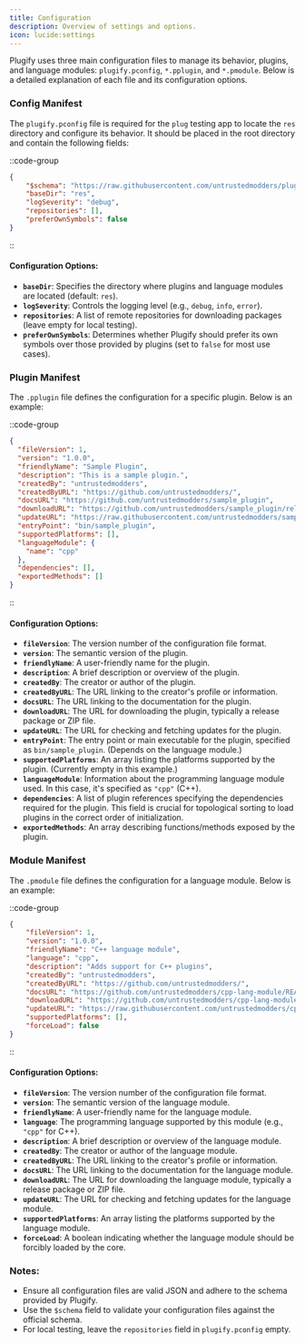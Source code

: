 ```yaml
---
title: Configuration
description: Overview of settings and options.
icon: lucide:settings
---
```


Plugify uses three main configuration files to manage its behavior, plugins, and language modules: `plugify.pconfig`, `*.pplugin`, and `*.pmodule`. Below is a detailed explanation of each file and its configuration options.

### Config Manifest

The `plugify.pconfig` file is required for the `plug` testing app to locate the `res` directory and configure its behavior. It should be placed in the root directory and contain the following fields:

::code-group
```json [plugify.pconfig]
{
    "$schema": "https://raw.githubusercontent.com/untrustedmodders/plugify/refs/heads/main/schemas/config.schema.json",
    "baseDir": "res",
    "logSeverity": "debug",
    "repositories": [],
    "preferOwnSymbols": false
}
```
::

#### Configuration Options:
- **`baseDir`**: Specifies the directory where plugins and language modules are located (default: `res`).
- **`logSeverity`**: Controls the logging level (e.g., `debug`, `info`, `error`).
- **`repositories`**: A list of remote repositories for downloading packages (leave empty for local testing).
- **`preferOwnSymbols`**: Determines whether Plugify should prefer its own symbols over those provided by plugins (set to `false` for most use cases).

### Plugin Manifest

The `.pplugin` file defines the configuration for a specific plugin. Below is an example:

::code-group
```json [*.pplugin]
{
  "fileVersion": 1,
  "version": "1.0.0",
  "friendlyName": "Sample Plugin",
  "description": "This is a sample plugin.",
  "createdBy": "untrustedmodders",
  "createdByURL": "https://github.com/untrustedmodders/",
  "docsURL": "https://github.com/untrustedmodders/sample_plugin",
  "downloadURL": "https://github.com/untrustedmodders/sample_plugin/releases/download/v1.0/sample_plugin.zip",
  "updateURL": "https://raw.githubusercontent.com/untrustedmodders/sample_plugin/main/sample_plugin.json",
  "entryPoint": "bin/sample_plugin",
  "supportedPlatforms": [],
  "languageModule": {
    "name": "cpp"
  },
  "dependencies": [],
  "exportedMethods": []
}
```
::

#### Configuration Options:
- **`fileVersion`**: The version number of the configuration file format.
- **`version`**: The semantic version of the plugin.
- **`friendlyName`**: A user-friendly name for the plugin.
- **`description`**: A brief description or overview of the plugin.
- **`createdBy`**: The creator or author of the plugin.
- **`createdByURL`**: The URL linking to the creator's profile or information.
- **`docsURL`**: The URL linking to the documentation for the plugin.
- **`downloadURL`**: The URL for downloading the plugin, typically a release package or ZIP file.
- **`updateURL`**: The URL for checking and fetching updates for the plugin.
- **`entryPoint`**: The entry point or main executable for the plugin, specified as `bin/sample_plugin`. (Depends on the language module.)
- **`supportedPlatforms`**: An array listing the platforms supported by the plugin. (Currently empty in this example.)
- **`languageModule`**: Information about the programming language module used. In this case, it's specified as `"cpp"` (C++).
- **`dependencies`**: A list of plugin references specifying the dependencies required for the plugin. This field is crucial for topological sorting to load plugins in the correct order of initialization.
- **`exportedMethods`**: An array describing functions/methods exposed by the plugin.

### Module Manifest

The `.pmodule` file defines the configuration for a language module. Below is an example:

::code-group
```json [*.pmodule]
{
    "fileVersion": 1,
    "version": "1.0.0",
    "friendlyName": "C++ language module",
    "language": "cpp",
    "description": "Adds support for C++ plugins",
    "createdBy": "untrustedmodders",
    "createdByURL": "https://github.com/untrustedmodders/",
    "docsURL": "https://github.com/untrustedmodders/cpp-lang-module/README.md",
    "downloadURL": "https://github.com/untrustedmodders/cpp-lang-module/releases/download/v1.0/cpp-lang-module.zip",
    "updateURL": "https://raw.githubusercontent.com/untrustedmodders/cpp-lang-module/main/cpp-lang-module.json",
    "supportedPlatforms": [],
    "forceLoad": false
}
```
::

#### Configuration Options:
- **`fileVersion`**: The version number of the configuration file format.
- **`version`**: The semantic version of the language module.
- **`friendlyName`**: A user-friendly name for the language module.
- **`language`**: The programming language supported by this module (e.g., `"cpp"` for C++).
- **`description`**: A brief description or overview of the language module.
- **`createdBy`**: The creator or author of the language module.
- **`createdByURL`**: The URL linking to the creator's profile or information.
- **`docsURL`**: The URL linking to the documentation for the language module.
- **`downloadURL`**: The URL for downloading the language module, typically a release package or ZIP file.
- **`updateURL`**: The URL for checking and fetching updates for the language module.
- **`supportedPlatforms`**: An array listing the platforms supported by the language module.
- **`forceLoad`**: A boolean indicating whether the language module should be forcibly loaded by the core.

### Notes:
- Ensure all configuration files are valid JSON and adhere to the schema provided by Plugify.
- Use the `$schema` field to validate your configuration files against the official schema.
- For local testing, leave the `repositories` field in `plugify.pconfig` empty.